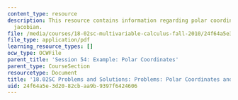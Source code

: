 ```yaml
---
content_type: resource
description: This resource contains information regarding polar coordinates and the
  jacobian.
file: /media/courses/18-02sc-multivariable-calculus-fall-2010/24f64a5e3d2082cbaa9b9397f6424606_MIT18_02SC_pb_54_comb.pdf
file_type: application/pdf
learning_resource_types: []
ocw_type: OCWFile
parent_title: 'Session 54: Example: Polar Coordinates'
parent_type: CourseSection
resourcetype: Document
title: '18.02SC Problems and Solutions: Problems: Polar Coordinates and the Jacobian'
uid: 24f64a5e-3d20-82cb-aa9b-9397f6424606
---
```


